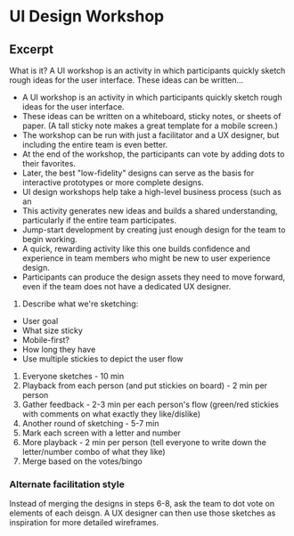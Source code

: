 # UI Design Workshop

## Excerpt

What is it? A UI workshop is an activity in which participants quickly sketch rough ideas for the user interface. These ideas can be written…

- A UI workshop is an activity in which participants quickly sketch rough ideas for the user interface.
- These ideas can be written on a whiteboard, sticky notes, or sheets of paper. (A tall sticky note makes a great template for a mobile screen.)
- The workshop can be run with just a facilitator and a UX designer, but including the entire team is even better.
- At the end of the workshop, the participants can vote by adding dots to their favorites.
- Later, the best "low-fidelity" designs can serve as the basis for interactive prototypes or more complete designs.
- UI design workshops help take a high-level business process (such as an
- This activity generates new ideas and builds a shared understanding, particularly if the entire team participates.
- Jump-start development by creating just enough design for the team to begin working.
- A quick, rewarding activity like this one builds confidence and experience in team members who might be new to user experience design.
- Participants can produce the design assets they need to move forward, even if the team does not have a dedicated UX designer.

1. Describe what we're sketching:

- User goal
- What size sticky
- Mobile-first?
- How long they have
- Use multiple stickies to depict the user flow

1. Everyone sketches - 10 min
2. Playback from each person (and put stickies on board) - 2 min per person
3. Gather feedback - 2-3 min per each person's flow (green/red stickies with comments on what exactly they like/dislike)
4. Another round of sketching - 5-7 min
5. Mark each screen with a letter and number
6. More playback - 2 min per person (tell everyone to write down the letter/number combo of what they like)
7. Merge based on the votes/bingo

### Alternate facilitation style

Instead of merging the designs in steps 6-8, ask the team to dot vote on elements of each deisgn. A UX designer can then use those sketches as inspiration for more detailed wireframes.
